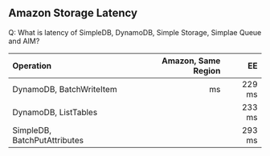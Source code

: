 ## Amazon Storage Latency
Q: What is latency of SimpleDB, DynamoDB, Simple Storage, Simplae Queue and AIM?

|      Operation                       | Amazon, Same Region   | EE                     |
| :-------                             |                ---:   |                   ---: |
| DynamoDB, BatchWriteItem             |                   ms  |                229 ms  |
| DynamoDB, ListTables                 |                       |                233 ms  |
| SimpleDB, BatchPutAttributes         |                       |                293 ms  |


